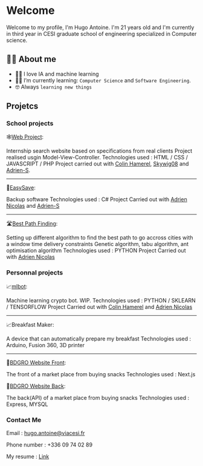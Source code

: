 # Welcome

Welcome to my profile, I'm Hugo Antoine. I'm 21 years old and I'm currently in third year in CESI graduate school of engineering specialized in Computer science.

## :sassy_man:  About me
- :technologist: I love IA and machine learning
- :student: I’m currently learning: `Computer Science` and `Software Engineering`.
- :nerd_face: Always `learning new things`

## Projetcs

### School projects

🕸️[Web Project](https://github.com/ColinHmrl/Projet-Web):  

Internship search website based on specifications from real clients
Project realised usgin Model-View-Controller.
Technologies used : HTML / CSS / JAVASCRIPT / PHP
Project carried out with [Colin Hamerel](https://github.com/ColinHmrl), [Skywig08](https://github.com/Skywig08) and [Adrien-S](https://github.com/Adrien-S).

---

💾[EasySave](https://github.com/Adrien-Nicolas/Easy_Save):  

Backup software
Technologies used : C#
Project Carried out with [Adrien Nicolas](https://github.com/Adrien-Nicolas) and [Adrien-S](https://github.com/Adrien-S)

---

🛣️[Best Path Finding](https://github.com/Adrien-Nicolas/Algo_avance):  

Setting up different algorithm to find the best path to go accross cities with a window time delivery constraints
Genetic algorithm, tabu algorithm, ant optimisation algorithm
Technologies used : PYTHON
Project Carried out with [Adrien Nicolas](https://github.com/Adrien-Nicolas)


### Personnal projects

📈[mlbot](https://github.com/ColinHmrl/mlbot):  

Machine learning crypto bot. WIP.
Technologies used : PYTHON / SKLEARN / TENSORFLOW
Project Carried out with [Colin Hamerel](https://github.com/ColinHmrl) and [Adrien Nicolas](https://github.com/Adrien-Nicolas)

---

📈Breakfast Maker:

A device that can automatically prepare my breakfast
Technologies used : Arduino, Fusion 360, 3D printer

---

🍫[BDGRO Website Front](https://github.com/Hugo-Antoine/bdgro_front):

The front of a market place from buying snacks
Technologies used : Next.js

🍫[BDGRO Website Back](https://github.com/Hugo-Antoine/bdgro_back):

The back(API) of a market place from buying snacks
Technologies used : Express, MYSQL

### Contact Me

Email : hugo.antoine@viacesi.fr

Phone number : +336 09 74 02 89

My resume : [Link](https://drive.google.com/file/d/1HcXTUIrM9WulObUvnw9k22StxsAQ7LJq/view?usp=sharing)
